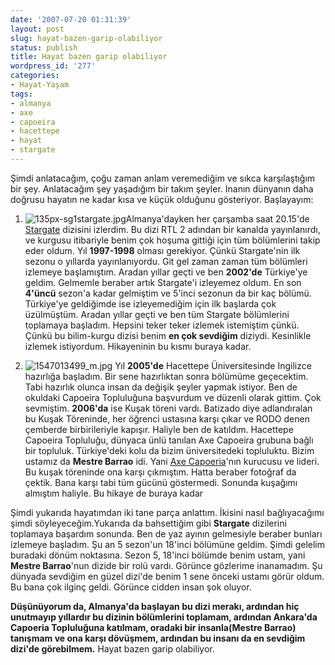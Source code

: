 ```yaml
---
date: '2007-07-20 01:31:39'
layout: post
slug: hayat-bazen-garip-olabiliyor
status: publish
title: Hayat bazen garip olabiliyor
wordpress_id: '277'
categories:
- Hayat-Yaşam
tags:
- almanya
- axe
- capoeira
- hacettepe
- hayat
- stargate
---
```


Şimdi anlatacağım, çoğu zaman anlam veremediğim ve sıkca karşılaştığım bir şey. Anlatacağım şey yaşadığım bir takım şeyler. Inanın dünyanın daha doğrusu hayatın ne kadar kısa ve küçük olduğunu gösteriyor. Başlayayım:




	
  1. ![135px-sg1stargate.jpg](http://blog.arsln.org/image/135px-sg1stargate.jpg)Almanya'dayken her çarşamba saat 20.15'de [Stargate](http://www.scifi.com/stargate/) dizisini izlerdim. Bu dizi RTL 2 adından bir kanalda yayınlanırdı, ve kurgusu itibariyle benim çok hoşuma gittiği için tüm bölümlerini takip eder oldum. Yıl **1997-1998** olması gerekiyor. Çünkü Stargate'nin ilk sezonu o yıllarda yayınlanıyordu. Git gel zaman zaman tüm bölümleri izlemeye başlamıştım. Aradan yıllar geçti ve ben **2002'de** Türkiye'ye geldim. Gelmemle beraber artık Stargate'i izleyemez oldum. En son **4'üncü** sezon'a kadar gelmiştim ve 5'inci sezonun da bir kaç bölümü. Türkiye'ye geldiğimde ise izleyemediğim için ilk başlarda çok üzülmüştüm. Aradan yıllar geçti ve ben tüm Stargate bölümlerini toplamaya başladım. Hepsini teker teker izlemek istemiştim çünkü. Çünkü bu bilim-kurgu dizisi benim **en çok sevdiğim** diziydi. Kesinlikle izlemek istiyordum. Hikayeninin bu kısmı buraya kadar.



	
  2. ![1547013499_m.jpg](http://blog.arsln.org/image/1547013499_m.thumbnail.jpg)
Yıl **2005'de** Hacettepe Üniversitesinde Ingilizce hazırlığa başladım. Bir sene hazırlıktan sonra bölümüme geçecektim. Tabi hazırlık olunca insan da değişik şeyler yapmak istiyor. Ben de okuldaki Capoeira Topluluğuna başvurdum ve düzenli olarak gittim. Çok sevmiştim. **2006'da** ise Kuşak töreni vardı. Batizado diye adlandıralan bu Kuşak Töreninde, her öğrenci ustasına karşı çıkar ve RODO denen çemberde birbirileriyle kapışır. Haliyle ben de katıldım. Hacettepe Capoeira Topluluğu, dünyaca ünlü tanılan Axe Capoeira grubuna bağlı bir topluluk. Türkiye'deki kolu da bizim üniversitedeki topluluktu. Bizim ustamız da **Mestre Barrao** idi. Yani [Axe Capoeria](http://www.axecapoeira.com/)'nın kurucusu ve lideri. Bu kuşak töreninde ona karşı çıkmıştım. Hatta beraber fotoğraf da çektik. Bana karşı tabi tüm gücünü göstermedi. Sonunda kuşağımı almıştım haliyle. Bu hikaye de buraya kadar




Şimdi yukarıda hayatımdan iki tane parça anlattım. İkisini nasıl bağlıyacağımı şimdi söyleyeceğim.Yukarıda da bahsettiğim gibi **Stargate** dizilerini toplamaya başardım sonunda. Ben de yaz ayının gelmesiyle beraber bunları izlemeye başladım. Şu an 5 sezon'un 18'inci bölümüne geldim. Şimdi gelelim buradaki dönüm noktasına. Sezon 5, 18'inci bölümde benim ustam, yani **Mestre Barrao**'nun dizide bir rolü vardı. Görünce gözlerime inanamadım. Şu dünyada sevdiğim en güzel dizi'de benim 1 sene önceki ustamı görür oldum. Bu bana çok ilginç geldi. Görünce cidden insan şok oluyor. 

**Düşünüyorum da, Almanya'da başlayan bu dizi merakı, ardından hiç unutmayıp yıllardır bu dizinin bölümlerini toplamam, ardından Ankara'da Capoeria Topluluğuna katılmam, oradaki bir insanla(Mestre Barrao) tanışmam ve ona karşı dövüşmem, ardından bu insanı da en sevdiğim dizi'de görebilmem.** Hayat bazen garip olabiliyor. 
